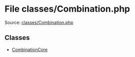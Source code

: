 File classes/Combination.php
=========

Source: [classes/Combination.php](https://github.com/PrestaShop/PrestaShop/blob/1.6.0.10/classes/Combination.php)


Classes
-------

* [CombinationCore](class.CombinationCore.md)

